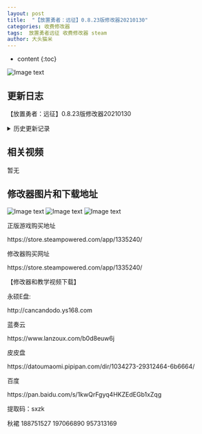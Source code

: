 ```yaml
---
layout: post
title:  "【放置勇者：远征】0.8.23版修改器20210130"
categories: 收费修改器
tags:  放置勇者远征 收费修改器 steam
author: 大头猫米
---
```


* content
{:toc}

![Image text](https://datoumaomi.github.io/pic/fff/fangzhiyongzheyuanzheng/logo.jpg)

##  更新日志

【放置勇者：远征】0.8.23版修改器20210130






<details>
<summary>历史更新记录</summary><p></p>
 【放置勇者：远征】0.8.23版修改器20210130<p></p>
 【放置勇者：远征】Steam版0.8.22版修改器20210123<p></p>
 【放置勇者：远征】0.8.20u2版修改器20210113<p></p>
 【放置勇者：远征】0.8.21版修改器20210116<p></p>
 【放置勇者：远征】0.8.20版修改器20210111<p></p>
 【放置勇者：远征】0.8.19版修改器20210101v2  增加了6个英雄127个锁定按钮累死我了<p></p>
 【放置勇者：远征】0.8.18版修改器20201225<p></p>
 【放置勇者：远征】0.8.17版修改器20201218<p></p>
 -20201204  【放置勇者：远征】0.8.15版修改器20201204   
 <p></p>
 -20201127    【放置勇者：远征】0.8.14版修改器20201127
 <p></p>
 -20201120    【放置勇者：远征】0.8.13版修改器20201120
 <p></p>
 -20201113    【放置勇者：远征】0.8.12版修改器20201113
 <p></p>
 -20201111    【放置勇者：远征】0.8.11版修改器20201111
 <p></p>
 -20201030    【放置勇者：远征】Steam版0.8.10版修改器20201030
 <p></p>
 -20201024   游戏又从0.8.8的64位版升级到0.8.9,又变成了32位版...感情这打包游戏的手法飘忽不定 
更新的我快吐了..又是一次大更..总算做好了...爆肝 
 <p></p>
 -20201016 游戏升级到0.8.8版游戏从32位变成了64位 
修改器大更新...希望32位变64位不要是误操作...不然下次更新又得大更 
 <p></p>
  - 20201010  支持0.8.7版
 <p></p>
  - 20201004  增加了速度修改功能
 <p></p>
 - 20200930  支持0.8.6版
 <p></p>
  - 20200930  修复一击必杀、零击必杀、我方无敌可能无效的bug
 <p></p>
  - 20200925  支持0.8.5版
 <p></p>
</details>

## 相关视频
暂无

## 修改器图片和下载地址

![Image text](https://datoumaomi.github.io/pic/fff/fangzhiyongzheyuanzheng/1.jpg)
![Image text](https://datoumaomi.github.io/pic/fff/fangzhiyongzheyuanzheng/2.jpg)
![Image text](https://datoumaomi.github.io/pic/fff/fangzhiyongzheyuanzheng/3.jpg)


<p>正版游戏购买地址</p>
https://store.steampowered.com/app/1335240/
<p></p>

<p></p>
修改器购买网址
<p></p>
https://store.steampowered.com/app/1335240/
<p></p>
【修改器和教学视频下载】
<p></p>
永硕E盘:
<p></p>
http://cancandodo.ys168.com
<p></p>
蓝奏云
<p></p>
https://www.lanzoux.com/b0d8euw6j
<p></p>
皮皮盘
<p></p>
https://datoumaomi.pipipan.com/dir/1034273-29312464-6b6664/
<p></p>
百度
<p></p>
https://pan.baidu.com/s/1kwQrFgyq4HKZEdEGb1xZqg
<p></p>
提取码：sxzk
<p></p>
<p>秋裙 188751527 197066890 957313169</p>
